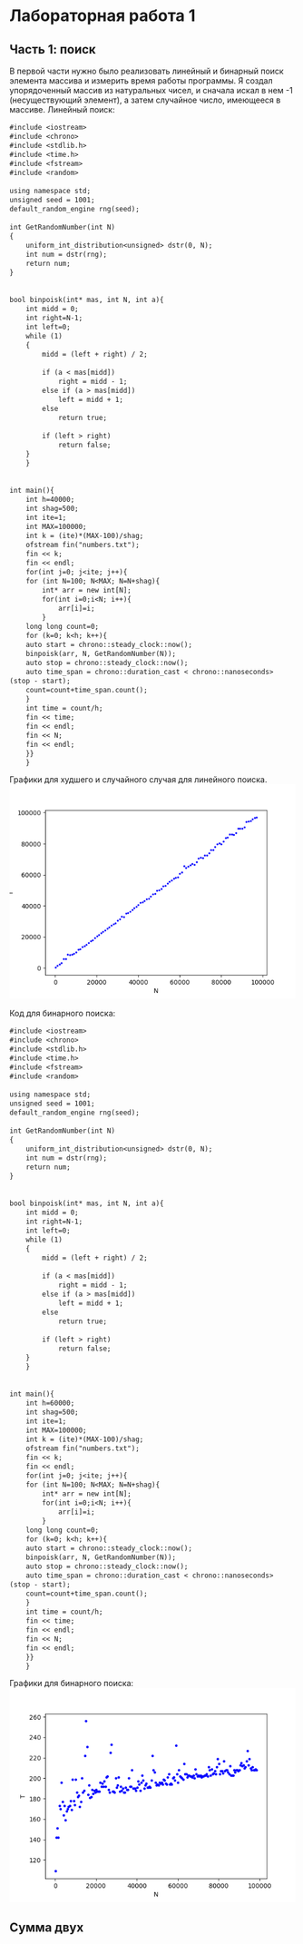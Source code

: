 # Лабораторная работа 1
## Часть 1: поиск
В первой части нужно было реализовать линейный и бинарный поиск элемента массива и измерить время работы программы. Я создал упорядоченный массив из натуральных чисел, и сначала искал в нем -1 (несуществующий элемент), а затем случайное число, имеющееся в массиве.
Линейный поиск:
```
#include <iostream>
#include <chrono>
#include <stdlib.h>
#include <time.h>
#include <fstream>
#include <random>

using namespace std;
unsigned seed = 1001;
default_random_engine rng(seed);

int GetRandomNumber(int N)
{
    uniform_int_distribution<unsigned> dstr(0, N);
	int num = dstr(rng);
    return num;
}


bool binpoisk(int* mas, int N, int a){
    int midd = 0;
    int right=N-1;
    int left=0;
	while (1)
	{
		midd = (left + right) / 2;
		
		if (a < mas[midd])       
			right = midd - 1;      
		else if (a > mas[midd])  
			left = midd + 1;	   
		else                       
			return true;           

		if (left > right)          
			return false;
	}
    }


int main(){
    int h=40000;
    int shag=500;
    int ite=1;
    int MAX=100000;
    int k = (ite)*(MAX-100)/shag;
    ofstream fin("numbers.txt");
    fin << k;
    fin << endl;
    for(int j=0; j<ite; j++){
    for (int N=100; N<MAX; N=N+shag){
        int* arr = new int[N];
        for(int i=0;i<N; i++){
            arr[i]=i;
        }
    long long count=0;
    for (k=0; k<h; k++){
    auto start = chrono::steady_clock::now();
    binpoisk(arr, N, GetRandomNumber(N));
    auto stop = chrono::steady_clock::now();
    auto time_span = chrono::duration_cast < chrono::nanoseconds> (stop - start);
    count=count+time_span.count();
    }
    int time = count/h; 
    fin << time;
    fin << endl;
    fin << N;
    fin << endl;
    }}
    }
```
Графики для худшего и случайного случая для линейного поиска.
![This is an image](/Lab_1_subfiles/G1.png)

Код для бинарного поиска:
```
#include <iostream>
#include <chrono>
#include <stdlib.h>
#include <time.h>
#include <fstream>
#include <random>

using namespace std;
unsigned seed = 1001;
default_random_engine rng(seed);

int GetRandomNumber(int N)
{
    uniform_int_distribution<unsigned> dstr(0, N);
	int num = dstr(rng);
    return num;
}


bool binpoisk(int* mas, int N, int a){
    int midd = 0;
    int right=N-1;
    int left=0;
	while (1)
	{
		midd = (left + right) / 2;
		
		if (a < mas[midd])       
			right = midd - 1;      
		else if (a > mas[midd])  
			left = midd + 1;	   
		else                       
			return true;           

		if (left > right)          
			return false;
	}
    }


int main(){
    int h=60000;
    int shag=500;
    int ite=1;
    int MAX=100000;
    int k = (ite)*(MAX-100)/shag;
    ofstream fin("numbers.txt");
    fin << k;
    fin << endl;
    for(int j=0; j<ite; j++){
    for (int N=100; N<MAX; N=N+shag){
        int* arr = new int[N];
        for(int i=0;i<N; i++){
            arr[i]=i;
        }
    long long count=0;
    for (k=0; k<h; k++){
    auto start = chrono::steady_clock::now();
    binpoisk(arr, N, GetRandomNumber(N));
    auto stop = chrono::steady_clock::now();
    auto time_span = chrono::duration_cast < chrono::nanoseconds> (stop - start);
    count=count+time_span.count();
    }
    int time = count/h; 
    fin << time;
    fin << endl;
    fin << N;
    fin << endl;
    }}
    }
```
Графики для бинарного поиска:
![This is an image](/Lab_1_subfiles/G2.png)
## Сумма двух

